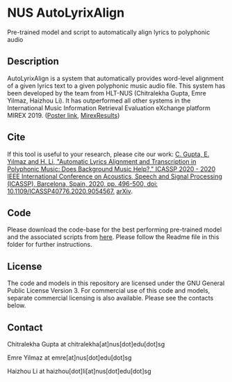 # NUS AutoLyrixAlign
Pre-trained model and script to automatically align lyrics to polyphonic audio

## Description
AutoLyrixAlign is a system that automatically provides word-level alignment of a given lyrics text to a given polyphonic music audio file.
This system has been developed by the team from HLT-NUS (Chitralekha Gupta, Emre Yilmaz, Haizhou Li). It has outperformed all other systems in the International Music Information Retrieval Evaluation eXchange platform MIREX 2019. ([Poster link](http://ece.nus.edu.sg/hlt/wp-content/uploads/2019/11/MIREX2019_POSTER_v2.pdf), [MirexResults](https://www.music-ir.org/mirex/wiki/2019:Automatic_Lyrics-to-Audio_Alignment_Results))

## Cite
If this tool is useful to your research, please cite our work:
[C. Gupta, E. Yılmaz and H. Li, "Automatic Lyrics Alignment and Transcription in Polyphonic Music: Does Background Music Help?," ICASSP 2020 - 2020 IEEE International Conference on Acoustics, Speech and Signal Processing (ICASSP), Barcelona, Spain, 2020, pp. 496-500, doi: 10.1109/ICASSP40776.2020.9054567.](https://ieeexplore.ieee.org/document/9054567)
[arXiv](https://arxiv.org/pdf/1909.10200.pdf).

## Code
Please download the code-base for the best performing pre-trained model and the associated scripts from [here](https://drive.google.com/open?id=1e9NXYE4Ww71gJ0u60ocPiaMz5VOnYZSk). Please follow the Readme file in this folder for further instructions.

## License
The code and models in this repository are licensed under the GNU General Public License Version 3. For commercial use of this code and models, separate commercial licensing is also available. Please see the contacts below.

## Contact
Chitralekha Gupta at chitralekha[at]nus[dot]edu[dot]sg

Emre Yilmaz at emre[at]nus[dot]edu[dot]sg

Haizhou Li at haizhou[dot]li[at]nus[dot]edu[dot]sg
